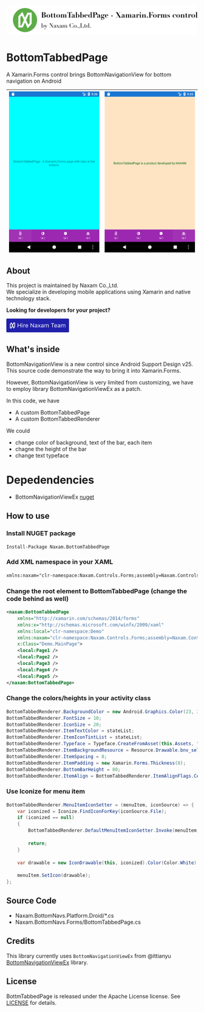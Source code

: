 <img src="./art/repo_header.png" alt="TopTabbedPage - A Xamarin.Forms control" width="728" />

# BottomTabbedPage
A Xamarin.Forms control brings BottomNavigationView for bottom navigation on Android

|![Tab 1](./art/tab1.png)|![Tab 5](./art/tab5.png)|
|:---:|:---:|

## About
This project is maintained by Naxam Co.,Ltd.<br>
We specialize in developing mobile applications using Xamarin and native technology stack.<br>

**Looking for developers for your project?**<br>

<a href="mailto:tuyen@naxam.net"> 
<img src="https://github.com/NAXAM/naxam.github.io/blob/master/assets/img/hire_button.png?raw=true" height="36"></a> <br>

## What's inside
BottomNavigationView is a new control since Android Support Design v25. This source code demonstrate the way to bring it into Xamarin.Forms.

However, BottomNavigationView is very limited from customizing, we have to employ library BottomNavigationViewEx as a patch.

In this code, we have
- A custom BottomTabbedPage
- A custom BottomTabbedRenderer

We could 
- change color of background, text of the bar, each item
- chagne the height of the bar
- change text typeface

# Depedendencies

- BottomNavigationViewEx [nuget](https://www.nuget.org/packages/Naxam.Ittianyu.BottomNavExtension/)

## How to use

### Install NUGET package
```
Install-Package Naxam.BottomTabbedPage
```

### Add XML namespace in your XAML
```xml
xmlns:naxam="clr-namespace:Naxam.Controls.Forms;assembly=Naxam.Controls.Forms"
```

### Change the root element to BottomTabbedPage (change the code behind as well)
```xml
<naxam:BottomTabbedPage
    xmlns="http://xamarin.com/schemas/2014/forms"
    xmlns:x="http://schemas.microsoft.com/winfx/2009/xaml"
    xmlns:local="clr-namespace:Demo"
    xmlns:naxam="clr-namespace:Naxam.Controls.Forms;assembly=Naxam.Controls.Forms"
    x:Class="Demo.MainPage">
    <local:Page1 />
    <local:Page2 />
    <local:Page3 />
    <local:Page4 />
    <local:Page5 />
</naxam:BottomTabbedPage>
```

### Change the colors/heights in your activity class
```c#
BottomTabbedRenderer.BackgroundColor = new Android.Graphics.Color(23, 31, 50);
BottomTabbedRenderer.FontSize = 10;
BottomTabbedRenderer.IconSize = 20;
BottomTabbedRenderer.ItemTextColor = stateList;
BottomTabbedRenderer.ItemIconTintList = stateList;
BottomTabbedRenderer.Typeface = Typeface.CreateFromAsset(this.Assets, "HiraginoKakugoProNW3.otf");
BottomTabbedRenderer.ItemBackgroundResource = Resource.Drawable.bnv_selector;
BottomTabbedRenderer.ItemSpacing = 8;
BottomTabbedRenderer.ItemPadding = new Xamarin.Forms.Thickness(8);
BottomTabbedRenderer.BottomBarHeight = 80;
BottomTabbedRenderer.ItemAlign = BottomTabbedRenderer.ItemAlignFlags.Center;
```

### Use Iconize for menu item
```c#
BottomTabbedRenderer.MenuItemIconSetter = (menuItem, iconSource) => {
    var iconized = Iconize.FindIconForKey(iconSource.File);
    if (iconized == null)
    {
        BottomTabbedRenderer.DefaultMenuItemIconSetter.Invoke(menuItem, iconSource);

        return;
    }

    var drawable = new IconDrawable(this, iconized).Color(Color.White).SizeDp(20);

    menuItem.SetIcon(drawable);
};
```

## Source Code
- Naxam.BottomNavs.Platform.Droid/*.cs
- Naxam.BottomNavs.Forms/BottomTabbedPage.cs

## Credits
This library currently uses `BottomNavigationViewEx` from @ittianyu [BottomNavigationViewEx](https://github.com/ittianyu/BottomNavigationViewEx) library.

## License

BottmTabbedPage is released under the Apache License license.
See [LICENSE](./LICENSE) for details.